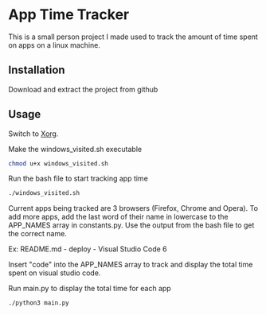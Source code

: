 # App Time Tracker

This is a small person project I made used to track the amount of time spent on apps on
a linux machine.

## Installation

Download and extract the project from github

## Usage

Switch to [Xorg](https://helpdesk.psionline.com/hc/en-gb/articles/13470827149332-How-to-perform-the-switch-from-the-Wayland-display-server-to-Xorg-X11-on-Linux-Ubuntu-22-04-LTS).

Make the windows_visited.sh executable

```bash
chmod u+x windows_visited.sh
```

Run the bash file to start tracking app time

```bash
./windows_visited.sh
```

Current apps being tracked are 3 browsers (Firefox, Chrome and Opera).
To add more apps, add the last word of their name in lowercase to
the APP_NAMES array in constants.py. Use the output from the bash file
to get the correct name.

Ex: README.md - deploy - Visual Studio Code 6

Insert "code" into the APP_NAMES array to track and display the total
time spent on visual studio code.

Run main.py to display the total time for each app

```bash
./python3 main.py
```
